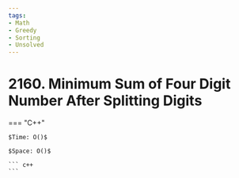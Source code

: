 ```yaml
---
tags:
- Math
- Greedy
- Sorting
- Unsolved
---
```



# 2160. Minimum Sum of Four Digit Number After Splitting Digits

=== "C++"

    $Time: O()$

    $Space: O()$

    ``` c++
    ```